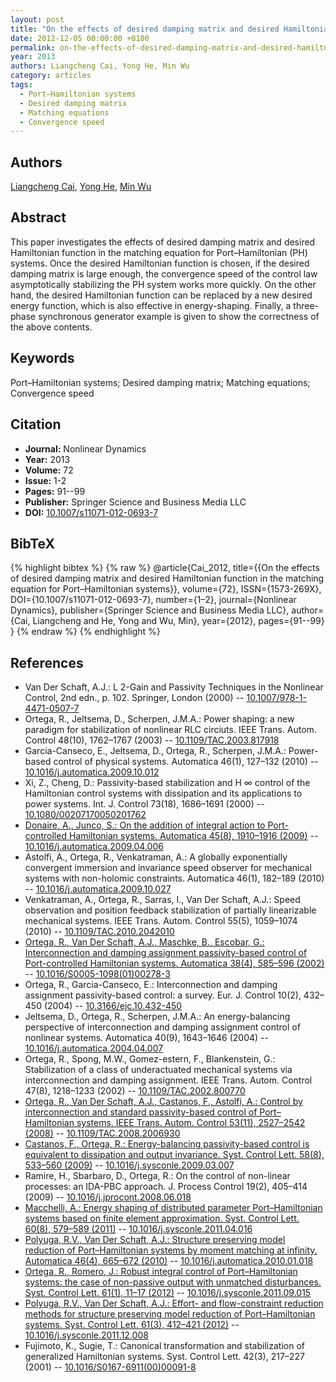 ```yaml
---
layout: post
title: "On the effects of desired damping matrix and desired Hamiltonian function in the matching equation for Port–Hamiltonian systems"
date: 2012-12-05 00:00:00 +0100
permalink: on-the-effects-of-desired-damping-matrix-and-desired-hamiltonian-function-in-the-matching-equation-for-port-hamiltonian-systems
year: 2013
authors: Liangcheng Cai, Yong He, Min Wu
category: articles
tags:
  - Port–Hamiltonian systems
  - Desired damping matrix
  - Matching equations
  - Convergence speed
---
```

 
## Authors
[Liangcheng Cai](authors/liangcheng-cai), [Yong He](authors/yong-he), [Min Wu](authors/min-wu)
 
## Abstract
This paper investigates the effects of desired damping matrix and desired Hamiltonian function in the matching equation for Port–Hamiltonian (PH) systems. Once the desired Hamiltonian function is chosen, if the desired damping matrix is large enough, the convergence speed of the control law asymptotically stabilizing the PH system works more quickly. On the other hand, the desired Hamiltonian function can be replaced by a new desired energy function, which is also effective in energy-shaping. Finally, a three-phase synchronous generator example is given to show the correctness of the above contents.
 
## Keywords
Port–Hamiltonian systems; Desired damping matrix; Matching equations; Convergence speed
 
## Citation
- **Journal:** Nonlinear Dynamics
- **Year:** 2013
- **Volume:** 72
- **Issue:** 1-2
- **Pages:** 91--99
- **Publisher:** Springer Science and Business Media LLC
- **DOI:** [10.1007/s11071-012-0693-7](https://doi.org/10.1007/s11071-012-0693-7)
 
## BibTeX
{% highlight bibtex %}
{% raw %}
@article{Cai_2012,
  title={{On the effects of desired damping matrix and desired Hamiltonian function in the matching equation for Port–Hamiltonian systems}},
  volume={72},
  ISSN={1573-269X},
  DOI={10.1007/s11071-012-0693-7},
  number={1–2},
  journal={Nonlinear Dynamics},
  publisher={Springer Science and Business Media LLC},
  author={Cai, Liangcheng and He, Yong and Wu, Min},
  year={2012},
  pages={91--99}
}
{% endraw %}
{% endhighlight %}
 
## References
- Van Der Schaft, A.J.: L 2-Gain and Passivity Techniques in the Nonlinear Control, 2nd edn., p. 102. Springer, London (2000) -- [10.1007/978-1-4471-0507-7](https://doi.org/10.1007/978-1-4471-0507-7)
- Ortega, R., Jeltsema, D., Scherpen, J.M.A.: Power shaping: a new paradigm for stabilization of nonlinear RLC circiuts. IEEE Trans. Autom. Control 48(10), 1762–1767 (2003) -- [10.1109/TAC.2003.817918](https://doi.org/10.1109/TAC.2003.817918)
- Garcia-Canseco, E., Jeltsema, D., Ortega, R., Scherpen, J.M.A.: Power-based control of physical systems. Automatica 46(1), 127–132 (2010) -- [10.1016/j.automatica.2009.10.012](https://doi.org/10.1016/j.automatica.2009.10.012)
- Xi, Z., Cheng, D.: Passivity-based stabilization and H ∞ control of the Hamiltonian control systems with dissipation and its applications to power systems. Int. J. Control 73(18), 1686–1691 (2000) -- [10.1080/00207170050201762](https://doi.org/10.1080/00207170050201762)
- [Donaire, A., Junco, S.: On the addition of integral action to Port-controlled Hamiltonian systems. Automatica 45(8), 1910–1916 (2009)](on-the-addition-of-integral-action-to-port-controlled-hamiltonian-systems) -- [10.1016/j.automatica.2009.04.006](https://doi.org/10.1016/j.automatica.2009.04.006)
- Astolfi, A., Ortega, R., Venkatraman, A.: A globally exponentially convergent immersion and invariance speed observer for mechanical systems with non-holomic constraints. Automatica 46(1), 182–189 (2010) -- [10.1016/j.automatica.2009.10.027](https://doi.org/10.1016/j.automatica.2009.10.027)
- Venkatraman, A., Ortega, R., Sarras, I., Van Der Schaft, A.J.: Speed observation and position feedback stabilization of partially linearizable mechanical systems. IEEE Trans. Autom. Control 55(5), 1059–1074 (2010) -- [10.1109/TAC.2010.2042010](https://doi.org/10.1109/TAC.2010.2042010)
- [Ortega, R., Van Der Schaft, A.J., Maschke, B., Escobar, G.: Interconnection and damping assignment passivity-based control of Port-controlled Hamiltonian systems. Automatica 38(4), 585–596 (2002)](interconnection-and-damping-assignment-passivity-based-control-of-port-controlled-hamiltonian-systems) -- [10.1016/S0005-1098(01)00278-3](https://doi.org/10.1016/S0005-1098(01)00278-3)
- Ortega, R., Garcia-Canseco, E.: Interconnection and damping assignment passivity-based control: a survey. Eur. J. Control 10(2), 432–450 (2004) -- [10.3166/ejc.10.432-450](https://doi.org/10.3166/ejc.10.432-450)
- Jeltsema, D., Ortega, R., Scherpen, J.M.A.: An energy-balancing perspective of interconnection and damping assignment control of nonlinear systems. Automatica 40(9), 1643–1646 (2004) -- [10.1016/j.automatica.2004.04.007](https://doi.org/10.1016/j.automatica.2004.04.007)
- Ortega, R., Spong, M.W., Gomez-estern, F., Blankenstein, G.: Stabilization of a class of underactuated mechanical systems via interconnection and damping assignment. IEEE Trans. Autom. Control 47(8), 1218–1233 (2002) -- [10.1109/TAC.2002.800770](https://doi.org/10.1109/TAC.2002.800770)
- [Ortega, R., Van Der Schaft, A.J., Castanos, F., Astolfi, A.: Control by interconnection and standard passivity-based control of Port–Hamiltonian systems. IEEE Trans. Autom. Control 53(11), 2527–2542 (2008)](control-by-interconnection-and-standard-passivity-based-control-of-port-hamiltonian-systems) -- [10.1109/TAC.2008.2006930](https://doi.org/10.1109/TAC.2008.2006930)
- [Castanos, F., Ortega, R.: Energy-balancing passivity-based control is equivalent to dissipation and output invariance. Syst. Control Lett. 58(8), 533–560 (2009)](energy-balancing-passivity-based-control-is-equivalent-to-dissipation-and-output-invariance) -- [10.1016/j.sysconle.2009.03.007](https://doi.org/10.1016/j.sysconle.2009.03.007)
- Ramire, H., Sbarbaro, D., Ortega, R.: On the control of non-linear processes: an IDA-PBC approach. J. Process Control 19(2), 405–414 (2009) -- [10.1016/j.jprocont.2008.06.018](https://doi.org/10.1016/j.jprocont.2008.06.018)
- [Macchelli, A.: Energy shaping of distributed parameter Port–Hamiltonian systems based on finite element approximation. Syst. Control Lett. 60(8), 579–589 (2011)](energy-shaping-of-distributed-parameter-port-hamiltonian-systems-based-on-finite-element-approximation) -- [10.1016/j.sysconle.2011.04.016](https://doi.org/10.1016/j.sysconle.2011.04.016)
- [Polyuga, R.V., Van Der Schaft, A.J.: Structure preserving model reduction of Port–Hamiltonian systems by moment matching at infinity. Automatica 46(4), 665–672 (2010)](structure-preserving-model-reduction-of-port-hamiltonian-systems-by-moment-matching-at-infinity) -- [10.1016/j.automatica.2010.01.018](https://doi.org/10.1016/j.automatica.2010.01.018)
- [Ortega, R., Romero, J.: Robust integral control of Port–Hamiltonian systems: the case of non-passive output with unmatched disturbances. Syst. Control Lett. 61(1), 11–17 (2012)](robust-integral-control-of-port-hamiltonian-systems-the-case-of-non-passive-outputs-with-unmatched-disturbances) -- [10.1016/j.sysconle.2011.09.015](https://doi.org/10.1016/j.sysconle.2011.09.015)
- [Polyuga, R.V., Van Der Schaft, A.J.: Effort- and flow-constraint reduction methods for structure preserving model reduction of Port–Hamiltonian systems. Syst. Control Lett. 61(3), 412–421 (2012)](effort-and-flow-constraint-reduction-methods-for-structure-preserving-model-reduction-of-port-hamiltonian-systems) -- [10.1016/j.sysconle.2011.12.008](https://doi.org/10.1016/j.sysconle.2011.12.008)
- Fujimoto, K., Sugie, T.: Canonical transformation and stabilization of generalized Hamiltonian systems. Syst. Control Lett. 42(3), 217–227 (2001) -- [10.1016/S0167-6911(00)00091-8](https://doi.org/10.1016/S0167-6911(00)00091-8)

